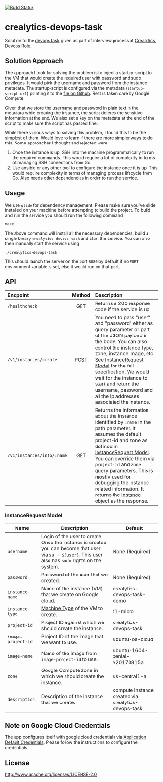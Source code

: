[![Build Status](https://travis-ci.org/ashwanthkumar/crealytics-devops-task.svg?branch=master)](https://travis-ci.org/ashwanthkumar/crealytics-devops-task)
# crealytics-devops-task

Solution to the [devops task](https://docs.google.com/document/d/18zk1WbVBPuooO_sCPwA1Y8KkHubQSPJHfBZZ7eHFgKs/edit?ts=59a81932#) given as part of interview process at [Crealytics](https://crealytics.com/career/), Devops Role.

## Solution Approach
The approach I took for solving the problem is to inject a startup-script to the VM that would create the required user with password and sudo privileges. It would pick the username and password from the instance metadata. The startup-script is configured via the metadata (`startup-script-url`) pointing it to the [file on Github](https://raw.githubusercontent.com/ashwanthkumar/crealytics-devops-task/master/startup-script.sh). Rest is taken care by Google Compute.

Given that we store the username and password in plain text in the metadata while creating the instance, the script deletes the sensitive information at the end. We also set a key on the metadata at the end of the script to make sure the script has passed fine.

While there various ways to solving this problem, I found this to be the simplest of them. Would love to learn if there are more simpler ways to do this. Some approaches I thought and rejected were

1. Once the instance is up, SSH into the machine programmatically to run the required commands. This would require a lot of complexity in terms of managing SSH connections from Go.
2. Use ansible or any other tool to configure the instance once it is up.  This would require complexity in terms of managing process lifecycle from Go. Also needs other dependencies in order to run the service.

## Usage
We use [`glide`](https://glide.sh/) for dependency management. Please make sure you've glide installed on your machine before attempting to build the project. To build and run the service you should run the following command

```
make
```

The above command will install all the necessary dependencies, build a single binary `crealytics-devops-task` and start the service. You can also then manually start the service using

```
./crealytics-devops-task
```

This should launch the server on the port `8080` by default if no `PORT` environment variable is set, else it would run on that port.

## API
| Endpoint | Method | Description |
| :--- | :---: | :--- |
| `/healthcheck` | GET | Returns a 200 response code if the service is up |
| `/v1/instances/create` | POST | You need to pass "user" and "password" either as query parameter or part of the JSON payload in the body. You can also control the instance type, zone, instance image, etc. See [InstanceRequest Model](#instancerequest-model) for the full specification. We would wait for the instance to start and return the username, password and all the ip addresses associated the instance. |
| `/v1/instances/info/:name` | GET | Returns the information about the instance identified by `:name` in the path parameter. It assumes the default project-id and zone as defined in [InstanceRequest Model](#instancerequest-model). You can override them via `project-id` and `zone` query parameters. This is mostly used for debugging the instance related information. It returns the [Instance](https://godoc.org/google.golang.org/api/compute/v1#Instance) object as the response. |

### InstanceRequest Model

| Name | Description | Default |
| --- | --- | --- |
| `username` | Login of the user to create. Once the instance is created you can become that user via `su - ${user}`. This user also has `sudo` rights on the system. | None (Required) |
| `password` | Password of the user that we created. | None (Required) |
| `instance-name` | Name of the instance (VM) that we create on Google cloud. | crealytics-devops-task-demo |
| `instance-type` | [Machine Type](https://cloud.google.com/compute/docs/machine-types) of the VM to create. | f1-micro |
| `project-id` | Project ID against which we should create the instance. | crealytics-devops-task |
| `image-project-id` | Project ID of the image that we want to use. | ubuntu-os-cloud |
| `image-name` | Name of the image from `image-project-id` to use. | ubuntu-1604-xenial-v20170815a |
| `zone` | Google Compute zone in which we should create the instance. | us-central1-a |
| `description` | Description of the instance that we create. | compute instance created via crealytics-devops-task |

## Note on Google Cloud Credentials
The app configures itself with google cloud credentials via [Application Default Credentials](https://developers.google.com/identity/protocols/application-default-credentials). Please follow the instructions to configure the credentials.

## License
http://www.apache.org/licenses/LICENSE-2.0
